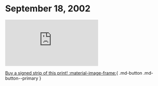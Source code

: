 # September 18, 2002

![](https://www.achewood.com/comic.php?date=09182002)

[Buy a signed strip of this print! :material-image-frame:](https://achewood-holiday-pop-up.myshopify.com/products/strip#09182002){ .md-button .md-button--primary }
